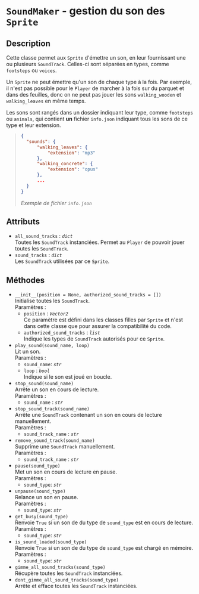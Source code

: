 # `SoundMaker` - gestion du son des `Sprite`
## Description
Cette classe permet aux `Sprite` d'émettre un son, en leur fournissant une ou plusieurs `SoundTrack`. Celles-ci sont séparées en types, comme `footsteps` ou `voices`.

Un `Sprite` ne peut émettre qu'un son de chaque type à la fois. Par exemple, il n'est pas possible pour le `Player` de marcher à la fois sur du parquet et dans des feuilles, donc on ne peut pas jouer les sons `walking_wooden` et `walking_leaves` en même temps.

Les sons sont rangés dans un dossier indiquant leur type, comme `footsteps` ou `animals`, qui contient **un** fichier `info.json` indiquant tous les sons de ce type et leur extension. 
>```json
>{
>	"sounds": {
>		"walking_leaves": {
>			"extension": "mp3"
>		},
>		"walking_concrete": {
>			"extension": "opus"
>		},
>		...
>	}
>}
>```
>*Exemple de fichier `info.json`*

## Attributs
- `all_sound_tracks` : *`dict`* \
  Toutes les `SoundTrack` instanciées. Permet au `Player` de pouvoir jouer toutes les `SoundTrack`.
- `sound_tracks` : *`dict`* \
  Les `SoundTrack` utilisées par ce `Sprite`. 

## Méthodes
- `__init__(position = None, authorized_sound_tracks = [])` \
  Initialise toutes les `SoundTrack`. \
  Paramètres :
  * `position` : *`Vector2`* \
    Ce paramètre est défini dans les classes filles par `Sprite` et n'est dans cette classe que pour assurer la compatibilité du code.
  * `authorized_sound_tracks` : *`list`* \
    Indique les types de `SoundTrack` autorisés pour ce `Sprite`.
- `play_sound(sound_name, loop)` \
  Lit un son. \
  Paramètres : 
  * `sound_name`: *`str`* 
  * `loop` : *`bool`* \
    Indique si le son est joué en boucle.
- `stop_sound(sound_name)` \
  Arrête un son en cours de lecture. \
  Paramètres :
  * `sound_name` : *`str`*
- `stop_sound_track(sound_name)` \
  Arrête une `SoundTrack` contenant un son en cours de lecture manuellement. \
  Paramètres :
  * `sound_track_name` : *`str`*
- `remove_sound_track(sound_name)` \
  Supprime une `SoundTrack` manuellement. \
  Paramètres :
  * `sound_track_name` : *`str`*
- `pause(sound_type)` \
  Met un son en cours de lecture en pause. \
  Paramètres : 
  * `sound_type`: *`str`*
- `unpause(sound_type)` \
  Relance un son en pause. \
  Paramètres : 
  * `sound_type`: *`str`*
- `get_busy(sound_type)` \
  Renvoie `True` si un son de du type de `sound_type` est en cours de lecture. \
  Paramètres : 
  * `sound_type`: *`str`*
- `is_sound_loaded(sound_type)` \
  Renvoie `True` si un son de du type de `sound_type` est chargé en mémoire. \
  Paramètres : 
  * `sound_type`: *`str`*
- `gimme_all_sound_tracks(sound_type)` \
  Récupère toutes les `SoundTrack` instanciées.
- `dont_gimme_all_sound_tracks(sound_type)` \
  Arrête et efface toutes les `SoundTrack` instanciées.

